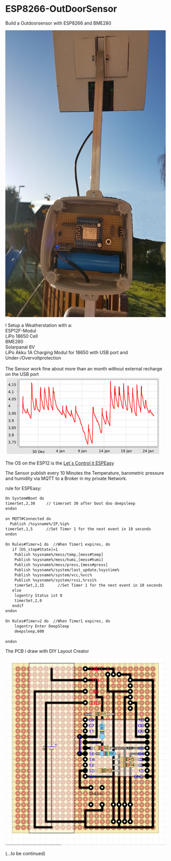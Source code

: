 # ESP8266-OutDoorSensor
Build a Outdoorsensor with ESP8266 and BME280

![Screenshot](weatherstation_1.png)

I Setup a Weatherstation with a: <br>
ESP12F-Modul <br>
LiPo 18650 Cell <br>
BME280 <br>
Solarpanal 6V <br>
LiPo Akku 1A Charging Modul for 18650 with USB port and Under-/Overvoltprotection <br>
<br>
The Sensor work fine about more than an month without external recharge on the USB port
![Screenshot](VCC.png)
<br>
<br>
The OS on the ESP12 is the [Let´s Control it ESPEasy](https://github.com/letscontrolit/ESPEasy)<br>

The Sensor publish every 10 Minutes the Temperature, barometric pressure and humidity via MQTT to a Broker in my private Network.  

rule for ESPEasy:

```
On System#Boot do
timerSet,2,30     // timerset 30 after boot doo deepsleep
endon

on MQTT#Connected do
  Publish /%sysname%/IP,%ip%
timerSet,1,5      //Set Timer 1 for the next event in 10 seconds
endon  

On Rules#Timer=1 do  //When Timer1 expires, do
   if [DS_stop#State]=1
    Publish %sysname%/mess/temp,[mess#temp]
    Publish %sysname%/mess/humi,[mess#humi]
    Publish %sysname%/mess/press,[mess#press]
    Publish %sysname%/system/last_update,%systime%
    Publish %sysname%/system/vcc,%vcc%
    Publish %sysname%/system/rssi,%rssi%
    timerSet,2,15      //Set Timer 1 for the next event in 10 seconds
   else
    logentry Status ist 0
    timerSet,2,0
   endif
endon

On Rules#Timer=2 do  //When Timer1 expires, do
    logentry Enter DeepSleep
    deepsleep,600 
    
endon
```
The PCB i draw with DIY Layout Creator

![Screenshot](outdoor_sensor.PNG)

(...to be continued)

